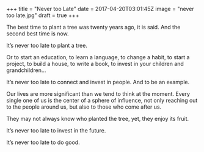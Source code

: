 +++
title = "Never too Late"
date = 2017-04-20T03:01:45Z
image = "never too late.jpg"
draft = true
+++


The best time to plant a tree was twenty years ago, it is said.
And the second best time is now. 

It’s never too late to plant a tree.

Or to start an education, to learn a language, to change a habit, to start a project, to build a house, to write a book, to invest in your children and grandchildren...

It’s never too late to connect and invest in people. And to be an example.

Our lives are more significant than we tend to think at the moment. Every single one of us is the center of a sphere of influence, not only reaching out to the people around us, but also to those who come after us.

They may not always know who planted the tree, yet, they enjoy its fruit. 

It’s never too late to invest in the future.

It’s never too late to do good.